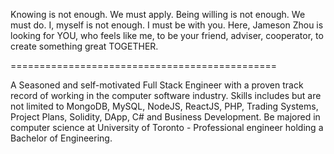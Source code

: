 Knowing is not enough. We must apply. Being willing is not enough. We must do.
I, myself is not enough. I must be with you.
Here, Jameson Zhou is looking for YOU, who feels like me, to be your friend, adviser, cooperator, to create something great TOGETHER.

==============================================

A Seasoned and self-motivated Full Stack Engineer with a proven track record of working in the computer software industry.
Skills includes but are not limited to MongoDB, MySQL, NodeJS, ReactJS, PHP, Trading Systems, Project Plans, Solidity, DApp, C# and Business Development.
Be majored in computer science at University of Toronto - Professional engineer holding a Bachelor of Engineering.
